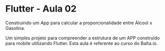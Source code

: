 # Flutter - Aula 02

Construindo um App para calcular a proporcionalidade entre Álcool x Gasolina.

Um simples projeto para compreender a estrutura de um APP construído para mobile utilizando Flutter.
Esta aula é referente ao curso do Balta.io.